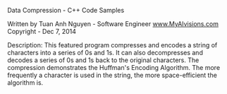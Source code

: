Data Compression - C++ Code Samples

Written by Tuan Anh Nguyen - Software Engineer
                             www.MyAIvisions.com
Copyright - Dec 7, 2014

Description: This featured program compresses and encodes a string of characters into a series of 0s and 1s. 
             It can also decompresses and decodes a series of 0s and 1s back to the original characters.
             The compression demonstrates the Huffman's Encoding Algorithm. 
             The more frequently a character is used in the string, the more space-efficient the algorithm is.
